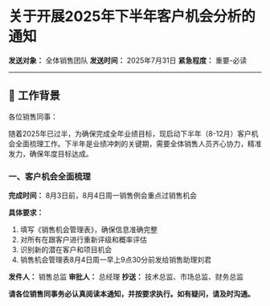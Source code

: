 # 关于开展2025年下半年客户机会分析的通知

**发送对象：** 全体销售团队
**发送时间：** 2025年7月31日
**紧急程度：** 重要-必读

---

## 📢 工作背景

各位销售同事：

随着2025年已过半，为确保完成全年业绩目标，现启动下半年（8-12月）客户机会全面梳理工作。下半年是业绩冲刺的关键期，需要全体销售人员齐心协力，精准发力，确保年度目标达成。

### 一、客户机会全面梳理

**完成时间：** 8月3日前，8月4日周一销售例会重点过销售机会

**具体要求：**

1. 填写《销售机会管理表》，确保信息准确完整
2. 对所有在跟客户进行重新评级和概率评估
3. 识别新的潜在客户和项目机会
4. 销售机会管理表8月4日周一早上9点30分前发给销售助理刘君

**发件人：** 销售总监
**审批人：** 总经理
**抄送：** 技术总监、市场总监、财务总监

**请各位销售同事务必认真阅读本通知，并按要求执行。如有疑问，请及时沟通。**
